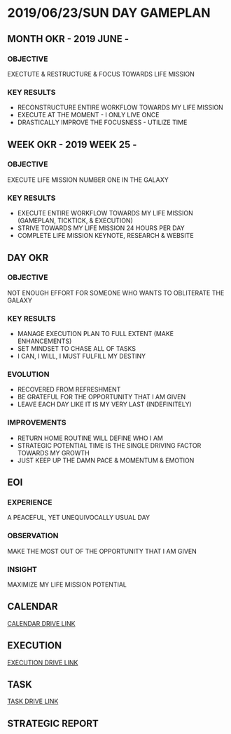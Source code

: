# 2019/06/23/SUN DAY GAMEPLAN

## MONTH OKR - 2019 JUNE -

### OBJECTIVE

EXECTUTE & RESTRUCTURE & FOCUS TOWARDS LIFE MISSION

### KEY RESULTS

- RECONSTRUCTURE ENTIRE WORKFLOW TOWARDS MY LIFE MISSION
- EXECUTE AT THE MOMENT - I ONLY LIVE ONCE
- DRASTICALLY IMPROVE THE FOCUSNESS - UTILIZE TIME

## WEEK OKR - 2019 WEEK 25 -

### OBJECTIVE

EXECUTE LIFE MISSION NUMBER ONE IN THE GALAXY

### KEY RESULTS

- EXECUTE ENTIRE WORKFLOW TOWARDS MY LIFE MISSION (GAMEPLAN, TICKTICK, & EXECUTION)
- STRIVE TOWARDS MY LIFE MISSION 24 HOURS PER DAY
- COMPLETE LIFE MISSION KEYNOTE, RESEARCH & WEBSITE

## DAY OKR

### OBJECTIVE

NOT ENOUGH EFFORT FOR SOMEONE WHO WANTS TO OBLITERATE THE GALAXY

### KEY RESULTS

- MANAGE EXECUTION PLAN TO FULL EXTENT (MAKE ENHANCEMENTS)
- SET MINDSET TO CHASE ALL OF TASKS
- I CAN, I WILL, I MUST FULFILL MY DESTINY

### EVOLUTION

- RECOVERED FROM REFRESHMENT
- BE GRATEFUL FOR THE OPPORTUNITY THAT I AM GIVEN
- LEAVE EACH DAY LIKE IT IS MY VERY LAST (INDEFINITELY)

### IMPROVEMENTS

- RETURN HOME ROUTINE WILL DEFINE WHO I AM
- STRATEGIC POTENTIAL TIME IS THE SINGLE DRIVING FACTOR TOWARDS MY GROWTH
- JUST KEEP UP THE DAMN PACE & MOMENTUM & EMOTION

## EOI

### EXPERIENCE

A PEACEFUL, YET UNEQUIVOCALLY USUAL DAY

### OBSERVATION

MAKE THE MOST OUT OF THE OPPORTUNITY THAT I AM GIVEN

### INSIGHT

MAXIMIZE MY LIFE MISSION POTENTIAL

## CALENDAR

[CALENDAR DRIVE LINK](https://drive.google.com/open?id=1NITQQATyXhRLk7-vIHjT6pYoYfywLX84)

## EXECUTION

[EXECUTION DRIVE LINK](https://drive.google.com/open?id=1gEGlGwOUcVeKLIHLHL6FbLOa4d4XjM58XKu_tloTF3U)

## TASK

[TASK DRIVE LINK](https://drive.google.com/open?id=1q1g9cSUtpm367PzXw5IYYI2tvTrBgF4I)

## STRATEGIC REPORT
